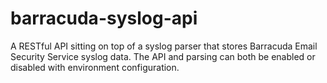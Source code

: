 # barracuda-syslog-api
A RESTful API sitting on top of a syslog parser that stores Barracuda Email Security Service syslog data.  The API and parsing can both be enabled or disabled with environment configuration.
